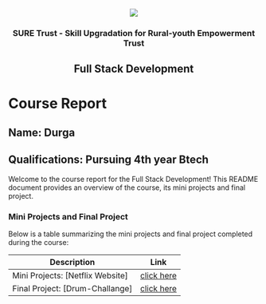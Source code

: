<!-- PROJECT LOGO -->
<br />

<div align="center">
   <img src='https://user-images.githubusercontent.com/73131499/166115643-d3187f47-d38f-41b2-ae42-5ecbbc60de14.png' />


<h3 align="center">SURE Trust - Skill Upgradation for Rural-youth Empowerment Trust</h3>
  <h2> Full Stack Development </h2>
</div>

# Course Report

## Name: Durga 

## Qualifications: Pursuing 4th year Btech 

Welcome to the course report for the Full Stack Development! This README document provides an overview of the course, its mini projects and final project.

### Mini Projects and Final Project

Below is a table summarizing the mini projects and final project completed during the course:

| Description                               | Link                                    |
|-------------------------------------------|-----------------------------------------|
| Mini Projects: [Netflix Website]          | [click here](https://github.com/sure-trust/G14_FSD/tree/main/Mini%20Projects/SAMBHANA%20DURGA/mini%20project)                         |
| Final Project: [Drum-Challange]           | [click here](https://github.com/sure-trust/G14_FSD/tree/main/Final%20Capstone%20Project/SAMBHANA%20DURGA/Drum-challange---DOM-main)                         |
